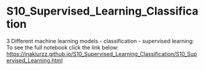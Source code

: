 # S10_Supervised_Learning_Classification
3 Different machine learning models - classification - supervised learning:
To see the full notebook click the link below:
https://inakiurzz.github.io/S10_Supervised_Learning_Classification/S10_Supervised_Learning.html
